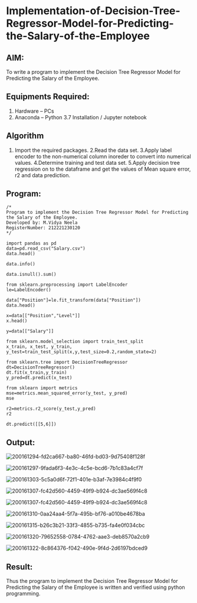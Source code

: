 # Implementation-of-Decision-Tree-Regressor-Model-for-Predicting-the-Salary-of-the-Employee

## AIM:
To write a program to implement the Decision Tree Regressor Model for Predicting the Salary of the Employee.

## Equipments Required:
1. Hardware – PCs
2. Anaconda – Python 3.7 Installation / Jupyter notebook

## Algorithm
1. Import the required packages.
2.Read the data set.
3.Apply label encoder to the non-numerical column inoreder to convert into numerical values.
4.Determine training and test data set.
5.Apply decision tree regression on to the dataframe and get the values of Mean square error, r2 and data prediction.

## Program:
```
/*
Program to implement the Decision Tree Regressor Model for Predicting the Salary of the Employee.
Developed by: M.Vidya Neela
RegisterNumber: 212221230120 
*/
```
```
import pandas as pd
data=pd.read_csv("Salary.csv")
data.head()

data.info()

data.isnull().sum()

from sklearn.preprocessing import LabelEncoder
le=LabelEncoder()

data["Position"]=le.fit_transform(data["Position"])
data.head()

x=data[["Position","Level"]]
x.head()

y=data[["Salary"]]

from sklearn.model_selection import train_test_split
x_train, x_test, y_train, y_test=train_test_split(x,y,test_size=0.2,random_state=2)

from sklearn.tree import DecisionTreeRegressor
dt=DecisionTreeRegressor()
dt.fit(x_train,y_train)
y_pred=dt.predict(x_test)

from sklearn import metrics
mse=metrics.mean_squared_error(y_test, y_pred)
mse

r2=metrics.r2_score(y_test,y_pred)
r2

dt.predict([[5,6]])
```

## Output:
![200161294-fd2ca667-ba80-46fd-bd03-9d75408f128f](https://user-images.githubusercontent.com/94169318/204432404-16937098-5ce6-4864-b4d6-ed05b835ad91.png)

![200161297-9fada6f3-4e3c-4c5e-bcd6-7b1c83a4cf7f](https://user-images.githubusercontent.com/94169318/204432434-bbf6de13-d48f-4d3b-b704-210825e98c20.png)

![200161303-5c5a0d6f-72f1-401e-b3af-7e3984c4f9f0](https://user-images.githubusercontent.com/94169318/204432461-9a2c3d06-9805-406d-a432-3ea11111aa81.png)

![200161307-fc42d560-4459-49f9-b924-dc3ae569f4c8](https://user-images.githubusercontent.com/94169318/204432492-fb4861fc-07c0-49d1-9135-99d8ae75ff56.png)

![200161307-fc42d560-4459-49f9-b924-dc3ae569f4c8](https://user-images.githubusercontent.com/94169318/204432559-b6aec00a-5e72-432a-9993-c71367372fe7.png)

![200161310-0aa24aa4-5f7a-495b-bf76-a010be4678ba](https://user-images.githubusercontent.com/94169318/204432577-4204b824-98ac-4be4-b24f-d302be918012.png)

![200161315-b26c3b21-33f3-4855-b735-fa4e0f034cbc](https://user-images.githubusercontent.com/94169318/204432597-774447c1-0b45-48e9-870a-4e12b18cb443.png)

![200161320-79652558-0784-4762-aae3-deb8570a2cb9](https://user-images.githubusercontent.com/94169318/204432619-28a99e94-6e42-4196-845b-df0474eefdad.png)

![200161322-8c864376-f042-490e-9f4d-2d6197bdced9](https://user-images.githubusercontent.com/94169318/204432632-e1775300-59c1-4054-8a8f-fccce9f77b8b.png)


## Result:

Thus the program to implement the Decision Tree Regressor Model for Predicting the Salary of the Employee is written and verified using python programming.
